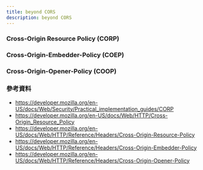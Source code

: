 ```yaml
---
title: beyond CORS
description: beyond CORS
---
```


### Cross-Origin Resource Policy (CORP)

### Cross-Origin-Embedder-Policy (COEP)

### Cross-Origin-Opener-Policy (COOP)

<!-- ### Cross-Origin Read Blocking（CORB） -->

### 參考資料

<!-- - https://www.chromium.org/Home/chromium-security/corb-for-developers/ -->
<!-- - https://github.com/nodejs/undici/pull/1461/files -->
<!-- - https://github.com/whatwg/fetch/pull/1441 -->
<!-- - https://github.com/mdn/content/pull/40123 -->
<!-- - https://chromium.googlesource.com/chromium/src/+/master/services/network/cross_origin_read_blocking_explainer.md -->

- https://developer.mozilla.org/en-US/docs/Web/Security/Practical_implementation_guides/CORP
- https://developer.mozilla.org/en-US/docs/Web/HTTP/Cross-Origin_Resource_Policy
- https://developer.mozilla.org/en-US/docs/Web/HTTP/Reference/Headers/Cross-Origin-Resource-Policy
- https://developer.mozilla.org/en-US/docs/Web/HTTP/Reference/Headers/Cross-Origin-Embedder-Policy
- https://developer.mozilla.org/en-US/docs/Web/HTTP/Reference/Headers/Cross-Origin-Opener-Policy
